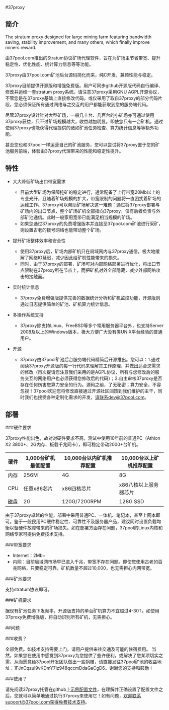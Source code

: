 #37proxy


## 简介

The stratum proxy designed for large mining farm featuring bandwidth saving, stability improvement, and many others, which finally improve miners reward.

由37pool.com推出的Stratum协议矿场代理软件，旨在为矿场主节省带宽、提升稳定性、优化性能、统计算力信息等等功能。

37proxy由37pool.com矿池后台源码简化而来，纯C开发，兼顾性能与稳定。

37proxy目前提供开源版和增强免费版。用户可同步github开源版代码自行编译、修改并运维一套stratum proxy系统。请注意37proxy采用GNU AGPL开源协议，不管您是在37proxy基础上直接修改代码，或仅采用了取自37proxy的部分代码片段，您必须保证所有通过网络与之交互的用户都能获取到您的服务端代码。

尽管37proxy设计针对大型矿场，一般几十台、几百台的小矿场亦可通过使用37proxy获益，只不过矿场规模越大，收益越加明显。即使您只有一台矿机，通过使用37proxy也能获得代理提供的诸如矿池任务检查、算力统计信息等等额外功能。

甚至您也和37pool一样运营自己的矿池服务，您可以尝试将37proxy置于您的矿池服务前端，体验由37proxy代理带来的性能和稳定性提升。


## 特性
* 大大降低矿场出口带宽需求
  * 目前大型矿场为保障挖矿的稳定进行，通常配备了上行带宽20Mb以上的专业光纤，且随着矿场规模的扩大，带宽限制的问题将一直困扰着矿场的运维工作。37proxy可以帮助矿场解决这一难题：通过将37proxy部署与矿场内的出口节点，整个矿场矿机全部指向37proxy，仅有后者负责与外部矿池通信。此时一般家用宽带已能满足相当规模的矿场。
  * 如果您通过37proxy的免费增强版本并连接至37pool.com矿池进行采矿，则设置古老的拨号网络也能带动整个矿场。

* 提升矿场整体效率和安全性
  * 使用37proxy后，矿场内部矿机只在局域网内与37proxy通信，极大地缓解了网络IO延迟，减少因此给矿机性能带来的损失。
  * 同时，由于37proxy的部署，矿场可对内部网络部署进行优化，将出口节点限制在37proxy所在节点上，而把矿机对外全部隐藏，减少外部网络攻击的接触面。

* 实时统计信息
  * 37proxy免费增强版提供完善的数据统计分析和矿机监控功能，开源版则通过日志提供简单的矿池、矿机算力统计信息。

* 多操作系统支持
  * 37proxy除支持Linux、FreeBSD等多个常用服务器平台外，也支持Server 2008及以上的Windows版本，极大方便广大没有类UNIX平台经验的普通用户。

* 开源
  * 37proxy由37pool矿池后台服务端代码精简后开源推出。您可以：1.通过阅读37proxy开源版的每一行代码来理解其工作原理，并做出适合您需求的修改（再次提请您注意我们采用的是AGPL协议，所有与您修改后的服务交互的网络用户也必须获得您修改后的代码）；2.自主审核37proxy是否存在任何伤害您算力安全的行为。源码之前，了无秘密；算力安全，不容忽视！37pool欢迎您将修改直接通过开源社区回馈到我们维护的主干，同时我们也接受各种定制化需求的开发，请联系dev@37pool.com。
  


## 部署

###硬件要求

37proxy性能出色，故对对硬件要求不高，测试中使用10年前的普通PC（Athlon X2 3800+、2G内存、板载千兆网卡），即可稳定带动2000+台矿机。

 硬件 | 1,000台矿机最低配置 | 10,000台以内矿机推荐配置 | 10,000台以上矿机推荐配置
-----|---------|-----------------|-------------------
内存 | 256M | 4G | 8G
CPU | 任意x86芯片 | x86四核芯片 | x86八核以上服务器芯片
磁盘 | 2G | 120G/7200RPM | 128G SSD

由于37proxy卓越的性能，部署中采用普通PC、一体机、笔记本，甚至上网本即可。鉴于一般民用PC硬件稳定性、可靠性不及服务器产品，建议同时设置负载均衡以备硬件故障带来的矿场损失。如在部署方面存在问题，37pool的Linux内核和网络专家可提供免费技术支持。

###带宽要求

* Internet：2Mb+
* 内网：目前局域网市场早已进入千兆，带宽不存在问题。即使您使用古老的百兆网络，只要稳定可靠，矿机数量不超过10,000，也无需担心内网带宽。

###矿池要求

支持stratum协议即可。

###矿机要求

据现有矿池任务下发频率，开源版支持的单台矿机算力不宜超过4-30T。如使用37proxy免费增强版，将自动识别所有矿机，无需担心。


##问题

###收费？

全部免费。如技术支持需要上门，请用户提供来往交通及可能的住宿费用。
当然，如果您在使用中感觉到37proxy为您提供了些许便利，或解决了您某项切实之需，从而愿意给37pool开发团队做出一些捐赠，请直接发往37pool矿池的收益地址：1FJnCqzui9vKDmY7iz948qccmDdaGaCgD6。谢谢您的支持和鼓励！

###使用？

请先阅读37proxy托管在github上[示例配置文件](https://github.com/4tar/37proxy/blob/master/37proxy.conf)，在理解并正确设置了配置文件之后，您就可以简单地通过执行37proxy来使用它！如有问题，欢迎联系supoort@37pool.com获得免费技术支持。
